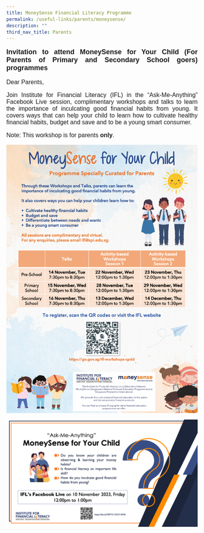 ```yaml
---
title: MoneySense Financial Literacy Programme
permalink: /useful-links/parents/moneysense/
description: ""
third_nav_title: Parents
---
```

<p style="font-family:arial; font-size:18px; font-weight:bold; text-align:justify">Invitation to attend MoneySense for Your Child (For Parents of Primary and Secondary School goers) programmes</p>

<p style="font-family:arial; font-size:16px">Dear Parents,</p> 
<p style="font-family:arial; text-align:justify; font-size:16px">Join Institute for Financial Literacy (IFL) in the “Ask-Me-Anything” Facebook Live session, complimentary workshops and talks to learn the importance of inculcating good financial habits from young. It covers ways that can help your child to learn how to cultivate healthy financial habits, budget and save and to be a young smart consumer.</p>
<p style="font-family:arial; font-size:16px">Note: This workshop is for parents <b>only</b>.</p>

![](/images/Photos/msfyc_edm.png)

![](/images/Photos/ama%20_edm%20_10%20nov%202023.png)